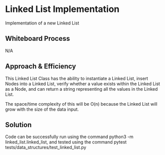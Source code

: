 # Linked List Implementation

Implementation of a new Linked List

## Whiteboard Process
N/A

## Approach & Efficiency
This Linked List Class has the ability to instantiate a Linked List, insert Nodes into a Linked List, verify whether a value exists within the Linked List as a Node, and can return a string representing all the values in the Linked List.

The space/time complexity of this will be O(n) because the Linked List will grow with the size of the data input.

## Solution
Code can be successfully run using the command python3 -m linked_list.linked_list, and tested using the command pytest tests/data_structures/test_linked_list.py



